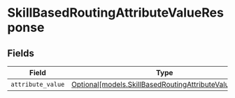 # SkillBasedRoutingAttributeValueResponse


## Fields

| Field                                                                                                        | Type                                                                                                         | Required                                                                                                     | Description                                                                                                  |
| ------------------------------------------------------------------------------------------------------------ | ------------------------------------------------------------------------------------------------------------ | ------------------------------------------------------------------------------------------------------------ | ------------------------------------------------------------------------------------------------------------ |
| `attribute_value`                                                                                            | [Optional[models.SkillBasedRoutingAttributeValueObject]](../models/skillbasedroutingattributevalueobject.md) | :heavy_minus_sign:                                                                                           | N/A                                                                                                          |